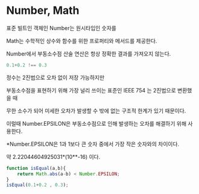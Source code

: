 # Number, Math

표준 빌트인 객체인 Number는 원시타입인 숫자를 

Math는 수학적인 상수와 함수를 위한 프로퍼티와 메서드를 제공한다.

Number에서 부동소수점 산술 연산은 항상 정확한 결과를 가져오지 않는다.

```jsx
0.1+0.2 !== 0.3
```

정수는 2진법으로 오차 없이 저장 가능하지만

부동소수점을 표현하기 위해 가장 널리 쓰이는 표준인 IEEE 754 는 2진법으로 변환했을 때

무한 소수가 되어 미세한 오차가 발생할 수 밖에 없는 구조적 한계가 있기 때문이다.

이럴때 Number.EPSILON은 부동소수점으로 인해 발생하는 오차를 해결하기 위해 사용한다.

*Number.EPSILON은 1과 1보다 큰 숫자 중에서 가장 작은 숫자와의 차이이다.

약 2.22044604925031*(10**-16) 이다.

 

```jsx
function isEqual(a,b){
	return Math.abs(a-b) < Number.EPSILON;
}
isEqual(0.1+0.2 , 0.3);
```
